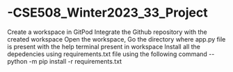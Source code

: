 # -CSE508_Winter2023_33_Project

Create a workspace in GitPod
Integrate the Github repository with the created workspace
Open the workspace, Go the directory where app.py file is present with the help terminal present in workspace
Install all the depedencies using requirements.txt file using the following command
 -- python -m pip install -r requirements.txt
